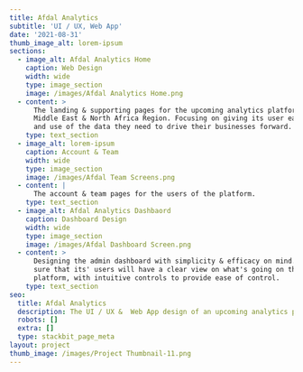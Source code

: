```yaml
---
title: Afdal Analytics
subtitle: 'UI / UX, Web App'
date: '2021-08-31'
thumb_image_alt: lorem-ipsum
sections:
  - image_alt: Afdal Analytics Home
    caption: Web Design
    width: wide
    type: image_section
    image: /images/Afdal Analytics Home.png
  - content: >
      The landing & supporting pages for the upcoming analytics platform in the
      Middle East & North Africa Region. Focusing on giving its user easy access
      and use of the data they need to drive their businesses forward.
    type: text_section
  - image_alt: lorem-ipsum
    caption: Account & Team
    width: wide
    type: image_section
    image: /images/Afdal Team Screens.png
  - content: |
      The account & team pages for the users of the platform.
    type: text_section
  - image_alt: Afdal Analytics Dashbaord
    caption: Dashboard Design
    width: wide
    type: image_section
    image: /images/Afdal Dashboard Screen.png
  - content: >
      Designing the admin dashboard with simplicity & efficacy on mind. Making
      sure that its' users will have a clear view on what's going on the
      platform, with intuitive controls to provide ease of control.
    type: text_section
seo:
  title: Afdal Analytics
  description: The UI / UX &  Web App design of an upcoming analytics platform
  robots: []
  extra: []
  type: stackbit_page_meta
layout: project
thumb_image: /images/Project Thumbnail-11.png
---
```

